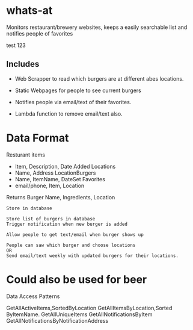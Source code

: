 # whats-at
Monitors  restaurant/brewery websites, keeps a easily searchable list and notifies people of favorites

test 123

## Includes 
- Web Scrapper to read which burgers are at different abes locations.

- Static Webpages for people to see current burgers

- Notifies people via email/text of their favorites.

- Lambda function to remove email/text also.

# Data Format

Resturant items
- Item, Description, Date Added
Locations
- Name, Address 
LocationBurgers
- Name, ItemName, DateSet
Favorites
- email/phone, Item, Location

Returns 
	Burger Name, Ingredients, Location

	Store in database

	Store list of burgers in database
	Trigger notification when new burger is added

	Allow people to get text/email when burger shows up

	People can saw which burger and choose locations
	OR
	Send email/text weekly with updated burgers for their locations.

# Could also be used for beer


Data Access Patterns

GetAllActiveItems,SortedByLocation
GetAllItemsByLocation,Sorted ByItemName.
GetAllUniqueItems
GetAllNotificationsByItem
GetAllNotificationsByNotificationAddress

